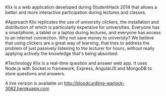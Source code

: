 Klix is a web application developed during StudentHack 2014 that allows a better and more interactive participation during lectures and classes.

#Approach
Klix replicates the use of university clickers, the installation and distribution of which is particularly expensive for universities.
Everyone has a smartphone, a tablet or a laptop during lectures, and everyone has access to an internet connection. Why not save money to university?
We believe that using clickers are a great way of learning, that tries to address the problem of just passively listening to the lecturer for hours, without really applying actively the knowledge that's being absorbed.

#Technology
Klix is a real-time question and answer web app. It uses Node.js with Socket.io framework, Express, AngularJS and MongoDB to store questions and answers.

A live version is available on http://bloodcurdling-warlock-3062.herokuapp.com
